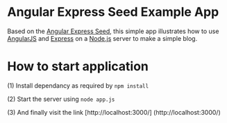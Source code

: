 # Angular Express Seed Example App

Based on the [Angular Express Seed](https://github.com/btford/angular-express-seed), this simple app illustrates how to use [AngularJS](http://angularjs.org/) and [Express](http://expressjs.com/) on a [Node.js](http://nodejs.org/) server to make a simple blog.

How to start application
========================

(1) Install dependancy as required by `npm install`

(2) Start the server using `node app.js`

(3) And finally visit the link [http://localhost:3000/] (http://localhost:3000/)

